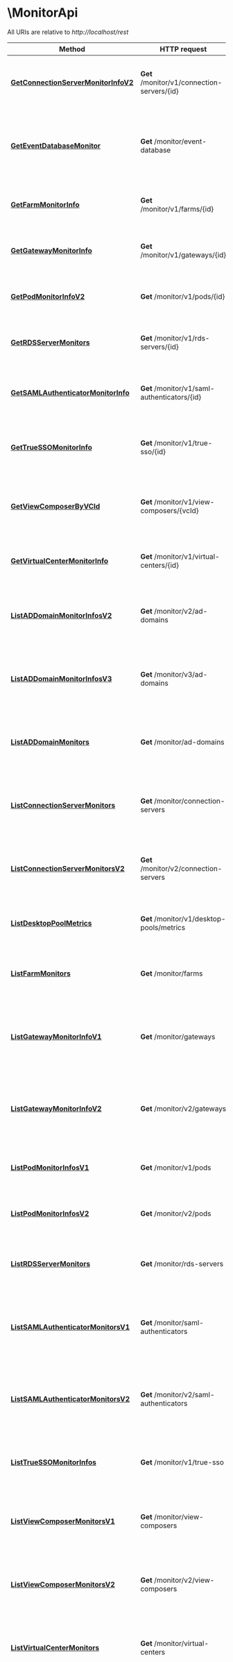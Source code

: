 # \MonitorApi

All URIs are relative to *http://localhost/rest*

Method | HTTP request | Description
------------- | ------------- | -------------
[**GetConnectionServerMonitorInfoV2**](MonitorApi.md#GetConnectionServerMonitorInfoV2) | **Get** /monitor/v1/connection-servers/{id} | Gets monitoring information related to Connection Server.
[**GetEventDatabaseMonitor**](MonitorApi.md#GetEventDatabaseMonitor) | **Get** /monitor/event-database | Returns monitoring information related to Event database of the environment.
[**GetFarmMonitorInfo**](MonitorApi.md#GetFarmMonitorInfo) | **Get** /monitor/v1/farms/{id} | Gets monitoring information related to farm.
[**GetGatewayMonitorInfo**](MonitorApi.md#GetGatewayMonitorInfo) | **Get** /monitor/v1/gateways/{id} | Gets monitoring information related to a Gateway.
[**GetPodMonitorInfoV2**](MonitorApi.md#GetPodMonitorInfoV2) | **Get** /monitor/v1/pods/{id} | Gets monitoring information related to the remote pod.
[**GetRDSServerMonitors**](MonitorApi.md#GetRDSServerMonitors) | **Get** /monitor/v1/rds-servers/{id} | Gets monitoring information related to RDS Server.
[**GetSAMLAuthenticatorMonitorInfo**](MonitorApi.md#GetSAMLAuthenticatorMonitorInfo) | **Get** /monitor/v1/saml-authenticators/{id} | Gets Monitoring Information related to a SAML Authenticator
[**GetTrueSSOMonitorInfo**](MonitorApi.md#GetTrueSSOMonitorInfo) | **Get** /monitor/v1/true-sso/{id} | Gets monitoring information related to a True SSO connector.
[**GetViewComposerByVCId**](MonitorApi.md#GetViewComposerByVCId) | **Get** /monitor/v1/view-composers/{vcId} | View Composer is no longer supported from Horizon version 2012 onwards.
[**GetVirtualCenterMonitorInfo**](MonitorApi.md#GetVirtualCenterMonitorInfo) | **Get** /monitor/v1/virtual-centers/{id} | Gets monitoring information related to Virtual Center.
[**ListADDomainMonitorInfosV2**](MonitorApi.md#ListADDomainMonitorInfosV2) | **Get** /monitor/v2/ad-domains | Lists monitoring information related to AD Domains of the environment.
[**ListADDomainMonitorInfosV3**](MonitorApi.md#ListADDomainMonitorInfosV3) | **Get** /monitor/v3/ad-domains | Lists monitoring information related to AD Domains of the environment.
[**ListADDomainMonitors**](MonitorApi.md#ListADDomainMonitors) | **Get** /monitor/ad-domains | Lists monitoring information related to AD Domains of the environment.
[**ListConnectionServerMonitors**](MonitorApi.md#ListConnectionServerMonitors) | **Get** /monitor/connection-servers | Lists monitoring information related to Connection Servers of the environment.
[**ListConnectionServerMonitorsV2**](MonitorApi.md#ListConnectionServerMonitorsV2) | **Get** /monitor/v2/connection-servers | Lists monitoring information related to Connection Servers of the environment.
[**ListDesktopPoolMetrics**](MonitorApi.md#ListDesktopPoolMetrics) | **Get** /monitor/v1/desktop-pools/metrics | Lists metrics of desktop pools (except RDS desktop pools).
[**ListFarmMonitors**](MonitorApi.md#ListFarmMonitors) | **Get** /monitor/farms | Lists monitoring information related to Farms of the environment.
[**ListGatewayMonitorInfoV1**](MonitorApi.md#ListGatewayMonitorInfoV1) | **Get** /monitor/gateways | Lists monitoring information related to Gateways registered in the environment.
[**ListGatewayMonitorInfoV2**](MonitorApi.md#ListGatewayMonitorInfoV2) | **Get** /monitor/v2/gateways | Lists monitoring information related to Gateways registered in the environment.
[**ListPodMonitorInfosV1**](MonitorApi.md#ListPodMonitorInfosV1) | **Get** /monitor/v1/pods | Lists monitoring information related to the remote pods.
[**ListPodMonitorInfosV2**](MonitorApi.md#ListPodMonitorInfosV2) | **Get** /monitor/v2/pods | Lists monitoring information related to the remote pods.
[**ListRDSServerMonitors**](MonitorApi.md#ListRDSServerMonitors) | **Get** /monitor/rds-servers | Lists monitoring information related to RDS Servers of the environment.
[**ListSAMLAuthenticatorMonitorsV1**](MonitorApi.md#ListSAMLAuthenticatorMonitorsV1) | **Get** /monitor/saml-authenticators | Lists monitoring information related to SAML Authenticators of the environment.
[**ListSAMLAuthenticatorMonitorsV2**](MonitorApi.md#ListSAMLAuthenticatorMonitorsV2) | **Get** /monitor/v2/saml-authenticators | Lists monitoring information related to SAML Authenticators of the environment.
[**ListTrueSSOMonitorInfos**](MonitorApi.md#ListTrueSSOMonitorInfos) | **Get** /monitor/v1/true-sso | Lists monitoring information related to True SSO connectors.
[**ListViewComposerMonitorsV1**](MonitorApi.md#ListViewComposerMonitorsV1) | **Get** /monitor/view-composers | View Composer is no longer supported from Horizon version 2012 onwards.
[**ListViewComposerMonitorsV2**](MonitorApi.md#ListViewComposerMonitorsV2) | **Get** /monitor/v2/view-composers | View Composer is no longer supported from Horizon version 2012 onwards.
[**ListVirtualCenterMonitors**](MonitorApi.md#ListVirtualCenterMonitors) | **Get** /monitor/virtual-centers | Lists monitoring information related to Virtual Centers of the environment.
[**ListVirtualCenterMonitorsV2**](MonitorApi.md#ListVirtualCenterMonitorsV2) | **Get** /monitor/v2/virtual-centers | Lists monitoring information related to Virtual Centers of the environment.



## GetConnectionServerMonitorInfoV2

> ConnectionServerMonitorInfoV2 GetConnectionServerMonitorInfoV2(ctx, id).Execute()

Gets monitoring information related to Connection Server.

### Example

```go
package main

import (
    "context"
    "fmt"
    "os"
    openapiclient "./openapi"
)

func main() {
    id := "id_example" // string | id

    configuration := openapiclient.NewConfiguration()
    api_client := openapiclient.NewAPIClient(configuration)
    resp, r, err := api_client.MonitorApi.GetConnectionServerMonitorInfoV2(context.Background(), id).Execute()
    if err != nil {
        fmt.Fprintf(os.Stderr, "Error when calling `MonitorApi.GetConnectionServerMonitorInfoV2``: %v\n", err)
        fmt.Fprintf(os.Stderr, "Full HTTP response: %v\n", r)
    }
    // response from `GetConnectionServerMonitorInfoV2`: ConnectionServerMonitorInfoV2
    fmt.Fprintf(os.Stdout, "Response from `MonitorApi.GetConnectionServerMonitorInfoV2`: %v\n", resp)
}
```

### Path Parameters


Name | Type | Description  | Notes
------------- | ------------- | ------------- | -------------
**ctx** | **context.Context** | context for authentication, logging, cancellation, deadlines, tracing, etc.
**id** | **string** | id | 

### Other Parameters

Other parameters are passed through a pointer to a apiGetConnectionServerMonitorInfoV2Request struct via the builder pattern


Name | Type | Description  | Notes
------------- | ------------- | ------------- | -------------


### Return type

[**ConnectionServerMonitorInfoV2**](ConnectionServerMonitorInfoV2.md)

### Authorization

[Bearer](../README.md#Bearer)

### HTTP request headers

- **Content-Type**: Not defined
- **Accept**: */*

[[Back to top]](#) [[Back to API list]](../README.md#documentation-for-api-endpoints)
[[Back to Model list]](../README.md#documentation-for-models)
[[Back to README]](../README.md)


## GetEventDatabaseMonitor

> EventDatabaseMonitorInfo GetEventDatabaseMonitor(ctx).Execute()

Returns monitoring information related to Event database of the environment.

### Example

```go
package main

import (
    "context"
    "fmt"
    "os"
    openapiclient "./openapi"
)

func main() {

    configuration := openapiclient.NewConfiguration()
    api_client := openapiclient.NewAPIClient(configuration)
    resp, r, err := api_client.MonitorApi.GetEventDatabaseMonitor(context.Background()).Execute()
    if err != nil {
        fmt.Fprintf(os.Stderr, "Error when calling `MonitorApi.GetEventDatabaseMonitor``: %v\n", err)
        fmt.Fprintf(os.Stderr, "Full HTTP response: %v\n", r)
    }
    // response from `GetEventDatabaseMonitor`: EventDatabaseMonitorInfo
    fmt.Fprintf(os.Stdout, "Response from `MonitorApi.GetEventDatabaseMonitor`: %v\n", resp)
}
```

### Path Parameters

This endpoint does not need any parameter.

### Other Parameters

Other parameters are passed through a pointer to a apiGetEventDatabaseMonitorRequest struct via the builder pattern


### Return type

[**EventDatabaseMonitorInfo**](EventDatabaseMonitorInfo.md)

### Authorization

[Bearer](../README.md#Bearer)

### HTTP request headers

- **Content-Type**: Not defined
- **Accept**: */*

[[Back to top]](#) [[Back to API list]](../README.md#documentation-for-api-endpoints)
[[Back to Model list]](../README.md#documentation-for-models)
[[Back to README]](../README.md)


## GetFarmMonitorInfo

> FarmMonitorInfo GetFarmMonitorInfo(ctx, id).Execute()

Gets monitoring information related to farm.

### Example

```go
package main

import (
    "context"
    "fmt"
    "os"
    openapiclient "./openapi"
)

func main() {
    id := "id_example" // string | id

    configuration := openapiclient.NewConfiguration()
    api_client := openapiclient.NewAPIClient(configuration)
    resp, r, err := api_client.MonitorApi.GetFarmMonitorInfo(context.Background(), id).Execute()
    if err != nil {
        fmt.Fprintf(os.Stderr, "Error when calling `MonitorApi.GetFarmMonitorInfo``: %v\n", err)
        fmt.Fprintf(os.Stderr, "Full HTTP response: %v\n", r)
    }
    // response from `GetFarmMonitorInfo`: FarmMonitorInfo
    fmt.Fprintf(os.Stdout, "Response from `MonitorApi.GetFarmMonitorInfo`: %v\n", resp)
}
```

### Path Parameters


Name | Type | Description  | Notes
------------- | ------------- | ------------- | -------------
**ctx** | **context.Context** | context for authentication, logging, cancellation, deadlines, tracing, etc.
**id** | **string** | id | 

### Other Parameters

Other parameters are passed through a pointer to a apiGetFarmMonitorInfoRequest struct via the builder pattern


Name | Type | Description  | Notes
------------- | ------------- | ------------- | -------------


### Return type

[**FarmMonitorInfo**](FarmMonitorInfo.md)

### Authorization

[Bearer](../README.md#Bearer)

### HTTP request headers

- **Content-Type**: Not defined
- **Accept**: */*

[[Back to top]](#) [[Back to API list]](../README.md#documentation-for-api-endpoints)
[[Back to Model list]](../README.md#documentation-for-models)
[[Back to README]](../README.md)


## GetGatewayMonitorInfo

> GatewayMonitorInfoV2 GetGatewayMonitorInfo(ctx, id).Execute()

Gets monitoring information related to a Gateway.

### Example

```go
package main

import (
    "context"
    "fmt"
    "os"
    openapiclient "./openapi"
)

func main() {
    id := "id_example" // string | id

    configuration := openapiclient.NewConfiguration()
    api_client := openapiclient.NewAPIClient(configuration)
    resp, r, err := api_client.MonitorApi.GetGatewayMonitorInfo(context.Background(), id).Execute()
    if err != nil {
        fmt.Fprintf(os.Stderr, "Error when calling `MonitorApi.GetGatewayMonitorInfo``: %v\n", err)
        fmt.Fprintf(os.Stderr, "Full HTTP response: %v\n", r)
    }
    // response from `GetGatewayMonitorInfo`: GatewayMonitorInfoV2
    fmt.Fprintf(os.Stdout, "Response from `MonitorApi.GetGatewayMonitorInfo`: %v\n", resp)
}
```

### Path Parameters


Name | Type | Description  | Notes
------------- | ------------- | ------------- | -------------
**ctx** | **context.Context** | context for authentication, logging, cancellation, deadlines, tracing, etc.
**id** | **string** | id | 

### Other Parameters

Other parameters are passed through a pointer to a apiGetGatewayMonitorInfoRequest struct via the builder pattern


Name | Type | Description  | Notes
------------- | ------------- | ------------- | -------------


### Return type

[**GatewayMonitorInfoV2**](GatewayMonitorInfoV2.md)

### Authorization

[Bearer](../README.md#Bearer)

### HTTP request headers

- **Content-Type**: Not defined
- **Accept**: */*

[[Back to top]](#) [[Back to API list]](../README.md#documentation-for-api-endpoints)
[[Back to Model list]](../README.md#documentation-for-models)
[[Back to README]](../README.md)


## GetPodMonitorInfoV2

> PodMonitorInfoV2 GetPodMonitorInfoV2(ctx, id).Execute()

Gets monitoring information related to the remote pod.



### Example

```go
package main

import (
    "context"
    "fmt"
    "os"
    openapiclient "./openapi"
)

func main() {
    id := "id_example" // string | id

    configuration := openapiclient.NewConfiguration()
    api_client := openapiclient.NewAPIClient(configuration)
    resp, r, err := api_client.MonitorApi.GetPodMonitorInfoV2(context.Background(), id).Execute()
    if err != nil {
        fmt.Fprintf(os.Stderr, "Error when calling `MonitorApi.GetPodMonitorInfoV2``: %v\n", err)
        fmt.Fprintf(os.Stderr, "Full HTTP response: %v\n", r)
    }
    // response from `GetPodMonitorInfoV2`: PodMonitorInfoV2
    fmt.Fprintf(os.Stdout, "Response from `MonitorApi.GetPodMonitorInfoV2`: %v\n", resp)
}
```

### Path Parameters


Name | Type | Description  | Notes
------------- | ------------- | ------------- | -------------
**ctx** | **context.Context** | context for authentication, logging, cancellation, deadlines, tracing, etc.
**id** | **string** | id | 

### Other Parameters

Other parameters are passed through a pointer to a apiGetPodMonitorInfoV2Request struct via the builder pattern


Name | Type | Description  | Notes
------------- | ------------- | ------------- | -------------


### Return type

[**PodMonitorInfoV2**](PodMonitorInfoV2.md)

### Authorization

[Bearer](../README.md#Bearer)

### HTTP request headers

- **Content-Type**: Not defined
- **Accept**: */*

[[Back to top]](#) [[Back to API list]](../README.md#documentation-for-api-endpoints)
[[Back to Model list]](../README.md#documentation-for-models)
[[Back to README]](../README.md)


## GetRDSServerMonitors

> RDSServerMonitorInfo GetRDSServerMonitors(ctx, id).Execute()

Gets monitoring information related to RDS Server.

### Example

```go
package main

import (
    "context"
    "fmt"
    "os"
    openapiclient "./openapi"
)

func main() {
    id := "id_example" // string | id

    configuration := openapiclient.NewConfiguration()
    api_client := openapiclient.NewAPIClient(configuration)
    resp, r, err := api_client.MonitorApi.GetRDSServerMonitors(context.Background(), id).Execute()
    if err != nil {
        fmt.Fprintf(os.Stderr, "Error when calling `MonitorApi.GetRDSServerMonitors``: %v\n", err)
        fmt.Fprintf(os.Stderr, "Full HTTP response: %v\n", r)
    }
    // response from `GetRDSServerMonitors`: RDSServerMonitorInfo
    fmt.Fprintf(os.Stdout, "Response from `MonitorApi.GetRDSServerMonitors`: %v\n", resp)
}
```

### Path Parameters


Name | Type | Description  | Notes
------------- | ------------- | ------------- | -------------
**ctx** | **context.Context** | context for authentication, logging, cancellation, deadlines, tracing, etc.
**id** | **string** | id | 

### Other Parameters

Other parameters are passed through a pointer to a apiGetRDSServerMonitorsRequest struct via the builder pattern


Name | Type | Description  | Notes
------------- | ------------- | ------------- | -------------


### Return type

[**RDSServerMonitorInfo**](RDSServerMonitorInfo.md)

### Authorization

[Bearer](../README.md#Bearer)

### HTTP request headers

- **Content-Type**: Not defined
- **Accept**: */*

[[Back to top]](#) [[Back to API list]](../README.md#documentation-for-api-endpoints)
[[Back to Model list]](../README.md#documentation-for-models)
[[Back to README]](../README.md)


## GetSAMLAuthenticatorMonitorInfo

> SAMLAuthenticatorMonitorInfoV2 GetSAMLAuthenticatorMonitorInfo(ctx, id).Execute()

Gets Monitoring Information related to a SAML Authenticator

### Example

```go
package main

import (
    "context"
    "fmt"
    "os"
    openapiclient "./openapi"
)

func main() {
    id := "id_example" // string | id

    configuration := openapiclient.NewConfiguration()
    api_client := openapiclient.NewAPIClient(configuration)
    resp, r, err := api_client.MonitorApi.GetSAMLAuthenticatorMonitorInfo(context.Background(), id).Execute()
    if err != nil {
        fmt.Fprintf(os.Stderr, "Error when calling `MonitorApi.GetSAMLAuthenticatorMonitorInfo``: %v\n", err)
        fmt.Fprintf(os.Stderr, "Full HTTP response: %v\n", r)
    }
    // response from `GetSAMLAuthenticatorMonitorInfo`: SAMLAuthenticatorMonitorInfoV2
    fmt.Fprintf(os.Stdout, "Response from `MonitorApi.GetSAMLAuthenticatorMonitorInfo`: %v\n", resp)
}
```

### Path Parameters


Name | Type | Description  | Notes
------------- | ------------- | ------------- | -------------
**ctx** | **context.Context** | context for authentication, logging, cancellation, deadlines, tracing, etc.
**id** | **string** | id | 

### Other Parameters

Other parameters are passed through a pointer to a apiGetSAMLAuthenticatorMonitorInfoRequest struct via the builder pattern


Name | Type | Description  | Notes
------------- | ------------- | ------------- | -------------


### Return type

[**SAMLAuthenticatorMonitorInfoV2**](SAMLAuthenticatorMonitorInfoV2.md)

### Authorization

[Bearer](../README.md#Bearer)

### HTTP request headers

- **Content-Type**: Not defined
- **Accept**: */*

[[Back to top]](#) [[Back to API list]](../README.md#documentation-for-api-endpoints)
[[Back to Model list]](../README.md#documentation-for-models)
[[Back to README]](../README.md)


## GetTrueSSOMonitorInfo

> TrueSSOMonitorInfo GetTrueSSOMonitorInfo(ctx, id).Execute()

Gets monitoring information related to a True SSO connector.

### Example

```go
package main

import (
    "context"
    "fmt"
    "os"
    openapiclient "./openapi"
)

func main() {
    id := "id_example" // string | id

    configuration := openapiclient.NewConfiguration()
    api_client := openapiclient.NewAPIClient(configuration)
    resp, r, err := api_client.MonitorApi.GetTrueSSOMonitorInfo(context.Background(), id).Execute()
    if err != nil {
        fmt.Fprintf(os.Stderr, "Error when calling `MonitorApi.GetTrueSSOMonitorInfo``: %v\n", err)
        fmt.Fprintf(os.Stderr, "Full HTTP response: %v\n", r)
    }
    // response from `GetTrueSSOMonitorInfo`: TrueSSOMonitorInfo
    fmt.Fprintf(os.Stdout, "Response from `MonitorApi.GetTrueSSOMonitorInfo`: %v\n", resp)
}
```

### Path Parameters


Name | Type | Description  | Notes
------------- | ------------- | ------------- | -------------
**ctx** | **context.Context** | context for authentication, logging, cancellation, deadlines, tracing, etc.
**id** | **string** | id | 

### Other Parameters

Other parameters are passed through a pointer to a apiGetTrueSSOMonitorInfoRequest struct via the builder pattern


Name | Type | Description  | Notes
------------- | ------------- | ------------- | -------------


### Return type

[**TrueSSOMonitorInfo**](TrueSSOMonitorInfo.md)

### Authorization

[Bearer](../README.md#Bearer)

### HTTP request headers

- **Content-Type**: Not defined
- **Accept**: */*

[[Back to top]](#) [[Back to API list]](../README.md#documentation-for-api-endpoints)
[[Back to Model list]](../README.md#documentation-for-models)
[[Back to README]](../README.md)


## GetViewComposerByVCId

> ViewComposerMonitorInfoV2 GetViewComposerByVCId(ctx, vcId).Execute()

View Composer is no longer supported from Horizon version 2012 onwards.

### Example

```go
package main

import (
    "context"
    "fmt"
    "os"
    openapiclient "./openapi"
)

func main() {
    vcId := "vcId_example" // string | vcId

    configuration := openapiclient.NewConfiguration()
    api_client := openapiclient.NewAPIClient(configuration)
    resp, r, err := api_client.MonitorApi.GetViewComposerByVCId(context.Background(), vcId).Execute()
    if err != nil {
        fmt.Fprintf(os.Stderr, "Error when calling `MonitorApi.GetViewComposerByVCId``: %v\n", err)
        fmt.Fprintf(os.Stderr, "Full HTTP response: %v\n", r)
    }
    // response from `GetViewComposerByVCId`: ViewComposerMonitorInfoV2
    fmt.Fprintf(os.Stdout, "Response from `MonitorApi.GetViewComposerByVCId`: %v\n", resp)
}
```

### Path Parameters


Name | Type | Description  | Notes
------------- | ------------- | ------------- | -------------
**ctx** | **context.Context** | context for authentication, logging, cancellation, deadlines, tracing, etc.
**vcId** | **string** | vcId | 

### Other Parameters

Other parameters are passed through a pointer to a apiGetViewComposerByVCIdRequest struct via the builder pattern


Name | Type | Description  | Notes
------------- | ------------- | ------------- | -------------


### Return type

[**ViewComposerMonitorInfoV2**](ViewComposerMonitorInfoV2.md)

### Authorization

[Bearer](../README.md#Bearer)

### HTTP request headers

- **Content-Type**: Not defined
- **Accept**: */*

[[Back to top]](#) [[Back to API list]](../README.md#documentation-for-api-endpoints)
[[Back to Model list]](../README.md#documentation-for-models)
[[Back to README]](../README.md)


## GetVirtualCenterMonitorInfo

> VirtualCenterMonitorInfoV2 GetVirtualCenterMonitorInfo(ctx, id).Execute()

Gets monitoring information related to Virtual Center.

### Example

```go
package main

import (
    "context"
    "fmt"
    "os"
    openapiclient "./openapi"
)

func main() {
    id := "id_example" // string | id

    configuration := openapiclient.NewConfiguration()
    api_client := openapiclient.NewAPIClient(configuration)
    resp, r, err := api_client.MonitorApi.GetVirtualCenterMonitorInfo(context.Background(), id).Execute()
    if err != nil {
        fmt.Fprintf(os.Stderr, "Error when calling `MonitorApi.GetVirtualCenterMonitorInfo``: %v\n", err)
        fmt.Fprintf(os.Stderr, "Full HTTP response: %v\n", r)
    }
    // response from `GetVirtualCenterMonitorInfo`: VirtualCenterMonitorInfoV2
    fmt.Fprintf(os.Stdout, "Response from `MonitorApi.GetVirtualCenterMonitorInfo`: %v\n", resp)
}
```

### Path Parameters


Name | Type | Description  | Notes
------------- | ------------- | ------------- | -------------
**ctx** | **context.Context** | context for authentication, logging, cancellation, deadlines, tracing, etc.
**id** | **string** | id | 

### Other Parameters

Other parameters are passed through a pointer to a apiGetVirtualCenterMonitorInfoRequest struct via the builder pattern


Name | Type | Description  | Notes
------------- | ------------- | ------------- | -------------


### Return type

[**VirtualCenterMonitorInfoV2**](VirtualCenterMonitorInfoV2.md)

### Authorization

[Bearer](../README.md#Bearer)

### HTTP request headers

- **Content-Type**: Not defined
- **Accept**: */*

[[Back to top]](#) [[Back to API list]](../README.md#documentation-for-api-endpoints)
[[Back to Model list]](../README.md#documentation-for-models)
[[Back to README]](../README.md)


## ListADDomainMonitorInfosV2

> []ADDomainMonitorInfoV2 ListADDomainMonitorInfosV2(ctx).Execute()

Lists monitoring information related to AD Domains of the environment.

### Example

```go
package main

import (
    "context"
    "fmt"
    "os"
    openapiclient "./openapi"
)

func main() {

    configuration := openapiclient.NewConfiguration()
    api_client := openapiclient.NewAPIClient(configuration)
    resp, r, err := api_client.MonitorApi.ListADDomainMonitorInfosV2(context.Background()).Execute()
    if err != nil {
        fmt.Fprintf(os.Stderr, "Error when calling `MonitorApi.ListADDomainMonitorInfosV2``: %v\n", err)
        fmt.Fprintf(os.Stderr, "Full HTTP response: %v\n", r)
    }
    // response from `ListADDomainMonitorInfosV2`: []ADDomainMonitorInfoV2
    fmt.Fprintf(os.Stdout, "Response from `MonitorApi.ListADDomainMonitorInfosV2`: %v\n", resp)
}
```

### Path Parameters

This endpoint does not need any parameter.

### Other Parameters

Other parameters are passed through a pointer to a apiListADDomainMonitorInfosV2Request struct via the builder pattern


### Return type

[**[]ADDomainMonitorInfoV2**](ADDomainMonitorInfoV2.md)

### Authorization

[Bearer](../README.md#Bearer)

### HTTP request headers

- **Content-Type**: Not defined
- **Accept**: */*

[[Back to top]](#) [[Back to API list]](../README.md#documentation-for-api-endpoints)
[[Back to Model list]](../README.md#documentation-for-models)
[[Back to README]](../README.md)


## ListADDomainMonitorInfosV3

> []ADDomainMonitorInfoV3 ListADDomainMonitorInfosV3(ctx).Execute()

Lists monitoring information related to AD Domains of the environment.

### Example

```go
package main

import (
    "context"
    "fmt"
    "os"
    openapiclient "./openapi"
)

func main() {

    configuration := openapiclient.NewConfiguration()
    api_client := openapiclient.NewAPIClient(configuration)
    resp, r, err := api_client.MonitorApi.ListADDomainMonitorInfosV3(context.Background()).Execute()
    if err != nil {
        fmt.Fprintf(os.Stderr, "Error when calling `MonitorApi.ListADDomainMonitorInfosV3``: %v\n", err)
        fmt.Fprintf(os.Stderr, "Full HTTP response: %v\n", r)
    }
    // response from `ListADDomainMonitorInfosV3`: []ADDomainMonitorInfoV3
    fmt.Fprintf(os.Stdout, "Response from `MonitorApi.ListADDomainMonitorInfosV3`: %v\n", resp)
}
```

### Path Parameters

This endpoint does not need any parameter.

### Other Parameters

Other parameters are passed through a pointer to a apiListADDomainMonitorInfosV3Request struct via the builder pattern


### Return type

[**[]ADDomainMonitorInfoV3**](ADDomainMonitorInfoV3.md)

### Authorization

[Bearer](../README.md#Bearer)

### HTTP request headers

- **Content-Type**: Not defined
- **Accept**: */*

[[Back to top]](#) [[Back to API list]](../README.md#documentation-for-api-endpoints)
[[Back to Model list]](../README.md#documentation-for-models)
[[Back to README]](../README.md)


## ListADDomainMonitors

> []ADDomainMonitorInfo ListADDomainMonitors(ctx).Execute()

Lists monitoring information related to AD Domains of the environment.

### Example

```go
package main

import (
    "context"
    "fmt"
    "os"
    openapiclient "./openapi"
)

func main() {

    configuration := openapiclient.NewConfiguration()
    api_client := openapiclient.NewAPIClient(configuration)
    resp, r, err := api_client.MonitorApi.ListADDomainMonitors(context.Background()).Execute()
    if err != nil {
        fmt.Fprintf(os.Stderr, "Error when calling `MonitorApi.ListADDomainMonitors``: %v\n", err)
        fmt.Fprintf(os.Stderr, "Full HTTP response: %v\n", r)
    }
    // response from `ListADDomainMonitors`: []ADDomainMonitorInfo
    fmt.Fprintf(os.Stdout, "Response from `MonitorApi.ListADDomainMonitors`: %v\n", resp)
}
```

### Path Parameters

This endpoint does not need any parameter.

### Other Parameters

Other parameters are passed through a pointer to a apiListADDomainMonitorsRequest struct via the builder pattern


### Return type

[**[]ADDomainMonitorInfo**](ADDomainMonitorInfo.md)

### Authorization

[Bearer](../README.md#Bearer)

### HTTP request headers

- **Content-Type**: Not defined
- **Accept**: */*

[[Back to top]](#) [[Back to API list]](../README.md#documentation-for-api-endpoints)
[[Back to Model list]](../README.md#documentation-for-models)
[[Back to README]](../README.md)


## ListConnectionServerMonitors

> []ConnectionServerMonitorInfo ListConnectionServerMonitors(ctx).Execute()

Lists monitoring information related to Connection Servers of the environment.

### Example

```go
package main

import (
    "context"
    "fmt"
    "os"
    openapiclient "./openapi"
)

func main() {

    configuration := openapiclient.NewConfiguration()
    api_client := openapiclient.NewAPIClient(configuration)
    resp, r, err := api_client.MonitorApi.ListConnectionServerMonitors(context.Background()).Execute()
    if err != nil {
        fmt.Fprintf(os.Stderr, "Error when calling `MonitorApi.ListConnectionServerMonitors``: %v\n", err)
        fmt.Fprintf(os.Stderr, "Full HTTP response: %v\n", r)
    }
    // response from `ListConnectionServerMonitors`: []ConnectionServerMonitorInfo
    fmt.Fprintf(os.Stdout, "Response from `MonitorApi.ListConnectionServerMonitors`: %v\n", resp)
}
```

### Path Parameters

This endpoint does not need any parameter.

### Other Parameters

Other parameters are passed through a pointer to a apiListConnectionServerMonitorsRequest struct via the builder pattern


### Return type

[**[]ConnectionServerMonitorInfo**](ConnectionServerMonitorInfo.md)

### Authorization

[Bearer](../README.md#Bearer)

### HTTP request headers

- **Content-Type**: Not defined
- **Accept**: */*

[[Back to top]](#) [[Back to API list]](../README.md#documentation-for-api-endpoints)
[[Back to Model list]](../README.md#documentation-for-models)
[[Back to README]](../README.md)


## ListConnectionServerMonitorsV2

> []ConnectionServerMonitorInfoV2 ListConnectionServerMonitorsV2(ctx).Execute()

Lists monitoring information related to Connection Servers of the environment.

### Example

```go
package main

import (
    "context"
    "fmt"
    "os"
    openapiclient "./openapi"
)

func main() {

    configuration := openapiclient.NewConfiguration()
    api_client := openapiclient.NewAPIClient(configuration)
    resp, r, err := api_client.MonitorApi.ListConnectionServerMonitorsV2(context.Background()).Execute()
    if err != nil {
        fmt.Fprintf(os.Stderr, "Error when calling `MonitorApi.ListConnectionServerMonitorsV2``: %v\n", err)
        fmt.Fprintf(os.Stderr, "Full HTTP response: %v\n", r)
    }
    // response from `ListConnectionServerMonitorsV2`: []ConnectionServerMonitorInfoV2
    fmt.Fprintf(os.Stdout, "Response from `MonitorApi.ListConnectionServerMonitorsV2`: %v\n", resp)
}
```

### Path Parameters

This endpoint does not need any parameter.

### Other Parameters

Other parameters are passed through a pointer to a apiListConnectionServerMonitorsV2Request struct via the builder pattern


### Return type

[**[]ConnectionServerMonitorInfoV2**](ConnectionServerMonitorInfoV2.md)

### Authorization

[Bearer](../README.md#Bearer)

### HTTP request headers

- **Content-Type**: Not defined
- **Accept**: */*

[[Back to top]](#) [[Back to API list]](../README.md#documentation-for-api-endpoints)
[[Back to Model list]](../README.md#documentation-for-models)
[[Back to README]](../README.md)


## ListDesktopPoolMetrics

> []DesktopPoolMetricsInfo ListDesktopPoolMetrics(ctx).Ids(ids).Execute()

Lists metrics of desktop pools (except RDS desktop pools).



### Example

```go
package main

import (
    "context"
    "fmt"
    "os"
    openapiclient "./openapi"
)

func main() {
    ids := []string{"Inner_example"} // []string | Desktop pool IDs

    configuration := openapiclient.NewConfiguration()
    api_client := openapiclient.NewAPIClient(configuration)
    resp, r, err := api_client.MonitorApi.ListDesktopPoolMetrics(context.Background()).Ids(ids).Execute()
    if err != nil {
        fmt.Fprintf(os.Stderr, "Error when calling `MonitorApi.ListDesktopPoolMetrics``: %v\n", err)
        fmt.Fprintf(os.Stderr, "Full HTTP response: %v\n", r)
    }
    // response from `ListDesktopPoolMetrics`: []DesktopPoolMetricsInfo
    fmt.Fprintf(os.Stdout, "Response from `MonitorApi.ListDesktopPoolMetrics`: %v\n", resp)
}
```

### Path Parameters



### Other Parameters

Other parameters are passed through a pointer to a apiListDesktopPoolMetricsRequest struct via the builder pattern


Name | Type | Description  | Notes
------------- | ------------- | ------------- | -------------
 **ids** | **[]string** | Desktop pool IDs | 

### Return type

[**[]DesktopPoolMetricsInfo**](DesktopPoolMetricsInfo.md)

### Authorization

[Bearer](../README.md#Bearer)

### HTTP request headers

- **Content-Type**: Not defined
- **Accept**: */*

[[Back to top]](#) [[Back to API list]](../README.md#documentation-for-api-endpoints)
[[Back to Model list]](../README.md#documentation-for-models)
[[Back to README]](../README.md)


## ListFarmMonitors

> []FarmMonitorInfo ListFarmMonitors(ctx).Execute()

Lists monitoring information related to Farms of the environment.

### Example

```go
package main

import (
    "context"
    "fmt"
    "os"
    openapiclient "./openapi"
)

func main() {

    configuration := openapiclient.NewConfiguration()
    api_client := openapiclient.NewAPIClient(configuration)
    resp, r, err := api_client.MonitorApi.ListFarmMonitors(context.Background()).Execute()
    if err != nil {
        fmt.Fprintf(os.Stderr, "Error when calling `MonitorApi.ListFarmMonitors``: %v\n", err)
        fmt.Fprintf(os.Stderr, "Full HTTP response: %v\n", r)
    }
    // response from `ListFarmMonitors`: []FarmMonitorInfo
    fmt.Fprintf(os.Stdout, "Response from `MonitorApi.ListFarmMonitors`: %v\n", resp)
}
```

### Path Parameters

This endpoint does not need any parameter.

### Other Parameters

Other parameters are passed through a pointer to a apiListFarmMonitorsRequest struct via the builder pattern


### Return type

[**[]FarmMonitorInfo**](FarmMonitorInfo.md)

### Authorization

[Bearer](../README.md#Bearer)

### HTTP request headers

- **Content-Type**: Not defined
- **Accept**: */*

[[Back to top]](#) [[Back to API list]](../README.md#documentation-for-api-endpoints)
[[Back to Model list]](../README.md#documentation-for-models)
[[Back to README]](../README.md)


## ListGatewayMonitorInfoV1

> []GatewayMonitorInfo ListGatewayMonitorInfoV1(ctx).Execute()

Lists monitoring information related to Gateways registered in the environment.

### Example

```go
package main

import (
    "context"
    "fmt"
    "os"
    openapiclient "./openapi"
)

func main() {

    configuration := openapiclient.NewConfiguration()
    api_client := openapiclient.NewAPIClient(configuration)
    resp, r, err := api_client.MonitorApi.ListGatewayMonitorInfoV1(context.Background()).Execute()
    if err != nil {
        fmt.Fprintf(os.Stderr, "Error when calling `MonitorApi.ListGatewayMonitorInfoV1``: %v\n", err)
        fmt.Fprintf(os.Stderr, "Full HTTP response: %v\n", r)
    }
    // response from `ListGatewayMonitorInfoV1`: []GatewayMonitorInfo
    fmt.Fprintf(os.Stdout, "Response from `MonitorApi.ListGatewayMonitorInfoV1`: %v\n", resp)
}
```

### Path Parameters

This endpoint does not need any parameter.

### Other Parameters

Other parameters are passed through a pointer to a apiListGatewayMonitorInfoV1Request struct via the builder pattern


### Return type

[**[]GatewayMonitorInfo**](GatewayMonitorInfo.md)

### Authorization

[Bearer](../README.md#Bearer)

### HTTP request headers

- **Content-Type**: Not defined
- **Accept**: */*

[[Back to top]](#) [[Back to API list]](../README.md#documentation-for-api-endpoints)
[[Back to Model list]](../README.md#documentation-for-models)
[[Back to README]](../README.md)


## ListGatewayMonitorInfoV2

> []GatewayMonitorInfoV2 ListGatewayMonitorInfoV2(ctx).Execute()

Lists monitoring information related to Gateways registered in the environment.

### Example

```go
package main

import (
    "context"
    "fmt"
    "os"
    openapiclient "./openapi"
)

func main() {

    configuration := openapiclient.NewConfiguration()
    api_client := openapiclient.NewAPIClient(configuration)
    resp, r, err := api_client.MonitorApi.ListGatewayMonitorInfoV2(context.Background()).Execute()
    if err != nil {
        fmt.Fprintf(os.Stderr, "Error when calling `MonitorApi.ListGatewayMonitorInfoV2``: %v\n", err)
        fmt.Fprintf(os.Stderr, "Full HTTP response: %v\n", r)
    }
    // response from `ListGatewayMonitorInfoV2`: []GatewayMonitorInfoV2
    fmt.Fprintf(os.Stdout, "Response from `MonitorApi.ListGatewayMonitorInfoV2`: %v\n", resp)
}
```

### Path Parameters

This endpoint does not need any parameter.

### Other Parameters

Other parameters are passed through a pointer to a apiListGatewayMonitorInfoV2Request struct via the builder pattern


### Return type

[**[]GatewayMonitorInfoV2**](GatewayMonitorInfoV2.md)

### Authorization

[Bearer](../README.md#Bearer)

### HTTP request headers

- **Content-Type**: Not defined
- **Accept**: */*

[[Back to top]](#) [[Back to API list]](../README.md#documentation-for-api-endpoints)
[[Back to Model list]](../README.md#documentation-for-models)
[[Back to README]](../README.md)


## ListPodMonitorInfosV1

> []PodMonitorInfo ListPodMonitorInfosV1(ctx).Execute()

Lists monitoring information related to the remote pods.



### Example

```go
package main

import (
    "context"
    "fmt"
    "os"
    openapiclient "./openapi"
)

func main() {

    configuration := openapiclient.NewConfiguration()
    api_client := openapiclient.NewAPIClient(configuration)
    resp, r, err := api_client.MonitorApi.ListPodMonitorInfosV1(context.Background()).Execute()
    if err != nil {
        fmt.Fprintf(os.Stderr, "Error when calling `MonitorApi.ListPodMonitorInfosV1``: %v\n", err)
        fmt.Fprintf(os.Stderr, "Full HTTP response: %v\n", r)
    }
    // response from `ListPodMonitorInfosV1`: []PodMonitorInfo
    fmt.Fprintf(os.Stdout, "Response from `MonitorApi.ListPodMonitorInfosV1`: %v\n", resp)
}
```

### Path Parameters

This endpoint does not need any parameter.

### Other Parameters

Other parameters are passed through a pointer to a apiListPodMonitorInfosV1Request struct via the builder pattern


### Return type

[**[]PodMonitorInfo**](PodMonitorInfo.md)

### Authorization

[Bearer](../README.md#Bearer)

### HTTP request headers

- **Content-Type**: Not defined
- **Accept**: */*

[[Back to top]](#) [[Back to API list]](../README.md#documentation-for-api-endpoints)
[[Back to Model list]](../README.md#documentation-for-models)
[[Back to README]](../README.md)


## ListPodMonitorInfosV2

> []PodMonitorInfoV2 ListPodMonitorInfosV2(ctx).Execute()

Lists monitoring information related to the remote pods.



### Example

```go
package main

import (
    "context"
    "fmt"
    "os"
    openapiclient "./openapi"
)

func main() {

    configuration := openapiclient.NewConfiguration()
    api_client := openapiclient.NewAPIClient(configuration)
    resp, r, err := api_client.MonitorApi.ListPodMonitorInfosV2(context.Background()).Execute()
    if err != nil {
        fmt.Fprintf(os.Stderr, "Error when calling `MonitorApi.ListPodMonitorInfosV2``: %v\n", err)
        fmt.Fprintf(os.Stderr, "Full HTTP response: %v\n", r)
    }
    // response from `ListPodMonitorInfosV2`: []PodMonitorInfoV2
    fmt.Fprintf(os.Stdout, "Response from `MonitorApi.ListPodMonitorInfosV2`: %v\n", resp)
}
```

### Path Parameters

This endpoint does not need any parameter.

### Other Parameters

Other parameters are passed through a pointer to a apiListPodMonitorInfosV2Request struct via the builder pattern


### Return type

[**[]PodMonitorInfoV2**](PodMonitorInfoV2.md)

### Authorization

[Bearer](../README.md#Bearer)

### HTTP request headers

- **Content-Type**: Not defined
- **Accept**: */*

[[Back to top]](#) [[Back to API list]](../README.md#documentation-for-api-endpoints)
[[Back to Model list]](../README.md#documentation-for-models)
[[Back to README]](../README.md)


## ListRDSServerMonitors

> []RDSServerMonitorInfo ListRDSServerMonitors(ctx).Execute()

Lists monitoring information related to RDS Servers of the environment.

### Example

```go
package main

import (
    "context"
    "fmt"
    "os"
    openapiclient "./openapi"
)

func main() {

    configuration := openapiclient.NewConfiguration()
    api_client := openapiclient.NewAPIClient(configuration)
    resp, r, err := api_client.MonitorApi.ListRDSServerMonitors(context.Background()).Execute()
    if err != nil {
        fmt.Fprintf(os.Stderr, "Error when calling `MonitorApi.ListRDSServerMonitors``: %v\n", err)
        fmt.Fprintf(os.Stderr, "Full HTTP response: %v\n", r)
    }
    // response from `ListRDSServerMonitors`: []RDSServerMonitorInfo
    fmt.Fprintf(os.Stdout, "Response from `MonitorApi.ListRDSServerMonitors`: %v\n", resp)
}
```

### Path Parameters

This endpoint does not need any parameter.

### Other Parameters

Other parameters are passed through a pointer to a apiListRDSServerMonitorsRequest struct via the builder pattern


### Return type

[**[]RDSServerMonitorInfo**](RDSServerMonitorInfo.md)

### Authorization

[Bearer](../README.md#Bearer)

### HTTP request headers

- **Content-Type**: Not defined
- **Accept**: */*

[[Back to top]](#) [[Back to API list]](../README.md#documentation-for-api-endpoints)
[[Back to Model list]](../README.md#documentation-for-models)
[[Back to README]](../README.md)


## ListSAMLAuthenticatorMonitorsV1

> []SAMLAuthenticatorMonitorInfo ListSAMLAuthenticatorMonitorsV1(ctx).Execute()

Lists monitoring information related to SAML Authenticators of the environment.

### Example

```go
package main

import (
    "context"
    "fmt"
    "os"
    openapiclient "./openapi"
)

func main() {

    configuration := openapiclient.NewConfiguration()
    api_client := openapiclient.NewAPIClient(configuration)
    resp, r, err := api_client.MonitorApi.ListSAMLAuthenticatorMonitorsV1(context.Background()).Execute()
    if err != nil {
        fmt.Fprintf(os.Stderr, "Error when calling `MonitorApi.ListSAMLAuthenticatorMonitorsV1``: %v\n", err)
        fmt.Fprintf(os.Stderr, "Full HTTP response: %v\n", r)
    }
    // response from `ListSAMLAuthenticatorMonitorsV1`: []SAMLAuthenticatorMonitorInfo
    fmt.Fprintf(os.Stdout, "Response from `MonitorApi.ListSAMLAuthenticatorMonitorsV1`: %v\n", resp)
}
```

### Path Parameters

This endpoint does not need any parameter.

### Other Parameters

Other parameters are passed through a pointer to a apiListSAMLAuthenticatorMonitorsV1Request struct via the builder pattern


### Return type

[**[]SAMLAuthenticatorMonitorInfo**](SAMLAuthenticatorMonitorInfo.md)

### Authorization

[Bearer](../README.md#Bearer)

### HTTP request headers

- **Content-Type**: Not defined
- **Accept**: */*

[[Back to top]](#) [[Back to API list]](../README.md#documentation-for-api-endpoints)
[[Back to Model list]](../README.md#documentation-for-models)
[[Back to README]](../README.md)


## ListSAMLAuthenticatorMonitorsV2

> []SAMLAuthenticatorMonitorInfoV2 ListSAMLAuthenticatorMonitorsV2(ctx).Execute()

Lists monitoring information related to SAML Authenticators of the environment.

### Example

```go
package main

import (
    "context"
    "fmt"
    "os"
    openapiclient "./openapi"
)

func main() {

    configuration := openapiclient.NewConfiguration()
    api_client := openapiclient.NewAPIClient(configuration)
    resp, r, err := api_client.MonitorApi.ListSAMLAuthenticatorMonitorsV2(context.Background()).Execute()
    if err != nil {
        fmt.Fprintf(os.Stderr, "Error when calling `MonitorApi.ListSAMLAuthenticatorMonitorsV2``: %v\n", err)
        fmt.Fprintf(os.Stderr, "Full HTTP response: %v\n", r)
    }
    // response from `ListSAMLAuthenticatorMonitorsV2`: []SAMLAuthenticatorMonitorInfoV2
    fmt.Fprintf(os.Stdout, "Response from `MonitorApi.ListSAMLAuthenticatorMonitorsV2`: %v\n", resp)
}
```

### Path Parameters

This endpoint does not need any parameter.

### Other Parameters

Other parameters are passed through a pointer to a apiListSAMLAuthenticatorMonitorsV2Request struct via the builder pattern


### Return type

[**[]SAMLAuthenticatorMonitorInfoV2**](SAMLAuthenticatorMonitorInfoV2.md)

### Authorization

[Bearer](../README.md#Bearer)

### HTTP request headers

- **Content-Type**: Not defined
- **Accept**: */*

[[Back to top]](#) [[Back to API list]](../README.md#documentation-for-api-endpoints)
[[Back to Model list]](../README.md#documentation-for-models)
[[Back to README]](../README.md)


## ListTrueSSOMonitorInfos

> []TrueSSOMonitorInfo ListTrueSSOMonitorInfos(ctx).Execute()

Lists monitoring information related to True SSO connectors.

### Example

```go
package main

import (
    "context"
    "fmt"
    "os"
    openapiclient "./openapi"
)

func main() {

    configuration := openapiclient.NewConfiguration()
    api_client := openapiclient.NewAPIClient(configuration)
    resp, r, err := api_client.MonitorApi.ListTrueSSOMonitorInfos(context.Background()).Execute()
    if err != nil {
        fmt.Fprintf(os.Stderr, "Error when calling `MonitorApi.ListTrueSSOMonitorInfos``: %v\n", err)
        fmt.Fprintf(os.Stderr, "Full HTTP response: %v\n", r)
    }
    // response from `ListTrueSSOMonitorInfos`: []TrueSSOMonitorInfo
    fmt.Fprintf(os.Stdout, "Response from `MonitorApi.ListTrueSSOMonitorInfos`: %v\n", resp)
}
```

### Path Parameters

This endpoint does not need any parameter.

### Other Parameters

Other parameters are passed through a pointer to a apiListTrueSSOMonitorInfosRequest struct via the builder pattern


### Return type

[**[]TrueSSOMonitorInfo**](TrueSSOMonitorInfo.md)

### Authorization

[Bearer](../README.md#Bearer)

### HTTP request headers

- **Content-Type**: Not defined
- **Accept**: */*

[[Back to top]](#) [[Back to API list]](../README.md#documentation-for-api-endpoints)
[[Back to Model list]](../README.md#documentation-for-models)
[[Back to README]](../README.md)


## ListViewComposerMonitorsV1

> []ViewComposerMonitorInfo ListViewComposerMonitorsV1(ctx).Execute()

View Composer is no longer supported from Horizon version 2012 onwards.

### Example

```go
package main

import (
    "context"
    "fmt"
    "os"
    openapiclient "./openapi"
)

func main() {

    configuration := openapiclient.NewConfiguration()
    api_client := openapiclient.NewAPIClient(configuration)
    resp, r, err := api_client.MonitorApi.ListViewComposerMonitorsV1(context.Background()).Execute()
    if err != nil {
        fmt.Fprintf(os.Stderr, "Error when calling `MonitorApi.ListViewComposerMonitorsV1``: %v\n", err)
        fmt.Fprintf(os.Stderr, "Full HTTP response: %v\n", r)
    }
    // response from `ListViewComposerMonitorsV1`: []ViewComposerMonitorInfo
    fmt.Fprintf(os.Stdout, "Response from `MonitorApi.ListViewComposerMonitorsV1`: %v\n", resp)
}
```

### Path Parameters

This endpoint does not need any parameter.

### Other Parameters

Other parameters are passed through a pointer to a apiListViewComposerMonitorsV1Request struct via the builder pattern


### Return type

[**[]ViewComposerMonitorInfo**](ViewComposerMonitorInfo.md)

### Authorization

[Bearer](../README.md#Bearer)

### HTTP request headers

- **Content-Type**: Not defined
- **Accept**: */*

[[Back to top]](#) [[Back to API list]](../README.md#documentation-for-api-endpoints)
[[Back to Model list]](../README.md#documentation-for-models)
[[Back to README]](../README.md)


## ListViewComposerMonitorsV2

> []ViewComposerMonitorInfoV2 ListViewComposerMonitorsV2(ctx).Execute()

View Composer is no longer supported from Horizon version 2012 onwards.

### Example

```go
package main

import (
    "context"
    "fmt"
    "os"
    openapiclient "./openapi"
)

func main() {

    configuration := openapiclient.NewConfiguration()
    api_client := openapiclient.NewAPIClient(configuration)
    resp, r, err := api_client.MonitorApi.ListViewComposerMonitorsV2(context.Background()).Execute()
    if err != nil {
        fmt.Fprintf(os.Stderr, "Error when calling `MonitorApi.ListViewComposerMonitorsV2``: %v\n", err)
        fmt.Fprintf(os.Stderr, "Full HTTP response: %v\n", r)
    }
    // response from `ListViewComposerMonitorsV2`: []ViewComposerMonitorInfoV2
    fmt.Fprintf(os.Stdout, "Response from `MonitorApi.ListViewComposerMonitorsV2`: %v\n", resp)
}
```

### Path Parameters

This endpoint does not need any parameter.

### Other Parameters

Other parameters are passed through a pointer to a apiListViewComposerMonitorsV2Request struct via the builder pattern


### Return type

[**[]ViewComposerMonitorInfoV2**](ViewComposerMonitorInfoV2.md)

### Authorization

[Bearer](../README.md#Bearer)

### HTTP request headers

- **Content-Type**: Not defined
- **Accept**: */*

[[Back to top]](#) [[Back to API list]](../README.md#documentation-for-api-endpoints)
[[Back to Model list]](../README.md#documentation-for-models)
[[Back to README]](../README.md)


## ListVirtualCenterMonitors

> []VirtualCenterMonitorInfo ListVirtualCenterMonitors(ctx).Execute()

Lists monitoring information related to Virtual Centers of the environment.

### Example

```go
package main

import (
    "context"
    "fmt"
    "os"
    openapiclient "./openapi"
)

func main() {

    configuration := openapiclient.NewConfiguration()
    api_client := openapiclient.NewAPIClient(configuration)
    resp, r, err := api_client.MonitorApi.ListVirtualCenterMonitors(context.Background()).Execute()
    if err != nil {
        fmt.Fprintf(os.Stderr, "Error when calling `MonitorApi.ListVirtualCenterMonitors``: %v\n", err)
        fmt.Fprintf(os.Stderr, "Full HTTP response: %v\n", r)
    }
    // response from `ListVirtualCenterMonitors`: []VirtualCenterMonitorInfo
    fmt.Fprintf(os.Stdout, "Response from `MonitorApi.ListVirtualCenterMonitors`: %v\n", resp)
}
```

### Path Parameters

This endpoint does not need any parameter.

### Other Parameters

Other parameters are passed through a pointer to a apiListVirtualCenterMonitorsRequest struct via the builder pattern


### Return type

[**[]VirtualCenterMonitorInfo**](VirtualCenterMonitorInfo.md)

### Authorization

[Bearer](../README.md#Bearer)

### HTTP request headers

- **Content-Type**: Not defined
- **Accept**: */*

[[Back to top]](#) [[Back to API list]](../README.md#documentation-for-api-endpoints)
[[Back to Model list]](../README.md#documentation-for-models)
[[Back to README]](../README.md)


## ListVirtualCenterMonitorsV2

> []VirtualCenterMonitorInfoV2 ListVirtualCenterMonitorsV2(ctx).Execute()

Lists monitoring information related to Virtual Centers of the environment.

### Example

```go
package main

import (
    "context"
    "fmt"
    "os"
    openapiclient "./openapi"
)

func main() {

    configuration := openapiclient.NewConfiguration()
    api_client := openapiclient.NewAPIClient(configuration)
    resp, r, err := api_client.MonitorApi.ListVirtualCenterMonitorsV2(context.Background()).Execute()
    if err != nil {
        fmt.Fprintf(os.Stderr, "Error when calling `MonitorApi.ListVirtualCenterMonitorsV2``: %v\n", err)
        fmt.Fprintf(os.Stderr, "Full HTTP response: %v\n", r)
    }
    // response from `ListVirtualCenterMonitorsV2`: []VirtualCenterMonitorInfoV2
    fmt.Fprintf(os.Stdout, "Response from `MonitorApi.ListVirtualCenterMonitorsV2`: %v\n", resp)
}
```

### Path Parameters

This endpoint does not need any parameter.

### Other Parameters

Other parameters are passed through a pointer to a apiListVirtualCenterMonitorsV2Request struct via the builder pattern


### Return type

[**[]VirtualCenterMonitorInfoV2**](VirtualCenterMonitorInfoV2.md)

### Authorization

[Bearer](../README.md#Bearer)

### HTTP request headers

- **Content-Type**: Not defined
- **Accept**: */*

[[Back to top]](#) [[Back to API list]](../README.md#documentation-for-api-endpoints)
[[Back to Model list]](../README.md#documentation-for-models)
[[Back to README]](../README.md)

